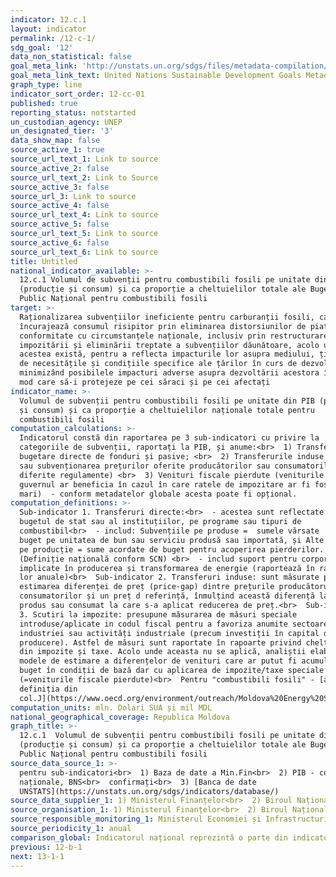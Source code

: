 ```yaml
---
indicator: 12.c.1
layout: indicator
permalink: /12-c-1/
sdg_goal: '12'
data_non_statistical: false
goal_meta_link: 'http://unstats.un.org/sdgs/files/metadata-compilation/Metadata-Goal-12.pdf'
goal_meta_link_text: United Nations Sustainable Development Goals Metadata (pdf 782kB)
graph_type: line
indicator_sort_order: 12-cc-01
published: true
reporting_status: notstarted
un_custodian_agency: UNEP
un_designated_tier: '3'
data_show_map: false
source_active_1: true
source_url_text_1: Link to source
source_active_2: false
source_url_text_2: Link to Source
source_active_3: false
source_url_3: Link to source
source_active_4: false
source_url_text_4: Link to source
source_active_5: false
source_url_text_5: Link to source
source_active_6: false
source_url_text_6: Link to source
title: Untitled
national_indicator_available: >-
  12.c.1 Volumul de subvenții pentru combustibili fosili pe unitate din PIB
  (producție și consum) și ca proporție a cheltuielilor totale ale Bugetului
  Public Național pentru combustibili fosili
target: >-
  Raționalizarea subvențiilor ineficiente pentru carburanții fosili, care
  încurajează consumul risipitor prin eliminarea distorsiunilor de piață, în
  conformitate cu circumstanțele naționale, inclusiv prin restructurarea
  impozitării și eliminării treptate a subvențiilor dăunătoare, acolo unde
  acestea există, pentru a reflecta impacturile lor asupra mediului, ținând cont
  de necesitățile și condițiile specifice ale țărilor în curs de dezvoltare și
  minimizând posibilele impacturi adverse asupra dezvoltării acestora într-un
  mod care să-i protejeze pe cei săraci și pe cei afectați
indicator_name: >-
  Volumul de subvenții pentru combustibili fosili pe unitate din PIB (producție
  și consum) și ca proporție a cheltuielilor naționale totale pentru
  combustibili fosili
computation_calculations: >-
  Indicatorul constă din raportarea pe 3 sub-indicatori cu privire la
  categoriile de subvenții, raportați la PIB, și anume:<br>  1) Transferuri
  bugetare directe de fonduri și pasive; <br>  2) Transferurile induse (venituri
  sau subvenționarea prețurilor oferite producătorilor sau consumatorilor prin
  diferite regulamente) <br>  3) Venituri fiscale pierdute (veniturile de care
  guvernul ar beneficia în cazul în care ratele de impozitare ar fi fost mai
  mari)  - conform metadatelor globale acesta poate fi opțional.
computation_definitions: >-
  Sub-indicator 1. Transferuri directe:<br>  - acestea sunt reflectate în
  bugetul de stat sau al instituțiilor, pe programe sau tipuri de
  combustibil<br>  - includ: Subvențiile pe produse =  sumele vărsate  de la
  buget pe unitatea de bun sau serviciu produsă sau importată, și Alte subvenții
  pe producție = sume acordate de buget pentru acoperirea pierderilor. 
  (Definiție națională conform SCN) <br>  - includ suport pentru corporații
  implicate în producerea și transformarea de energie (raportează în rapoartele
  lor anuale)<br>  Sub-indicator 2. Transferuri induse: sunt măsurate prin
  estimarea diferenței de preț (price-gap) dintre prețurile producătorului sau
  consumatorilor și un preț d referință, înmulțind această diferență la volumul
  produs sau consumat la care s-a aplicat reducerea de preț.<br>  Sub-indicator
  3. Scutiri la impozite: presupune măsurarea de măsuri speciale
  introduse/aplicate in codul fiscal pentru a favoriza anumite sectoare ale
  industriei sau activități industriale (precum investiții în capital de
  producere). Astfel de măsuri sunt raportate în rapoarte privind cheltuielile
  din impozite și taxe. Acolo unde aceasta nu se aplică, analiștii elaborează
  modele de estimare a diferențelor de venituri care ar putut fi acumulate la
  buget în condiții de bază dar cu aplicarea de impozite/taxe speciale.
  (=veniturile fiscale pierdute)<br>  Pentru "combustibili fosili" - [a se vedea
  definiția din
  col.J](https://www.oecd.org/environment/outreach/Moldova%20Energy%20Subsidies%20Report%20FINAL.pdf)
computation_units: mln. Dolari SUA și mil MDL
national_geographical_coverage: Republica Moldova
graph_title: >-
  12.c.1  Volumul de subvenții pentru combustibili fosili pe unitate din PIB
  (producție și consum) și ca proporție a cheltuielilor totale ale Bugetului
  Public Național pentru combustibili fosili
source_data_source_1: >-
  pentru sub-indicatori<br>  1) Baza de date a Min.Fin<br>  2) PIB - conturile
  naționale, BNS<br>  confirmați<br>  3) [Banca de date
  UNSTATS](https://unstats.un.org/sdgs/indicators/database/)
source_data_supplier_1: 1) Ministerul Finanțelor<br>  2) Biroul Național de Statistică
source_organisation_1: 1) Ministerul Finanțelor<br>  2) Biroul Național de Statistică
source_responsible_monitoring_1: Ministerul Economiei și Infrastructurii<br>  Ministerul Finanțelor
source_periodicity_1: anual
comparison_global: Indicatorul național reprezintă o parte din indicatorul global
previous: 12-b-1
next: 13-1-1
---
```

